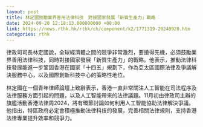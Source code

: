```yaml
---
layout: post
title: 林定國鼓勵業界善用法律科技　對接國家發展「新質生產力」戰略
date: 2024-09-20 12:18:13.000000000 +08:00
link: https://news.rthk.hk/rthk/ch/component/k2/1771319-20240920.htm
categories: rthk
---
```


律政司司長林定國說，全球經濟體之間的競爭非常激烈，要搶得先機，必須鼓勵業界善用法律科技，同時對接國家發展「新質生產力」的戰略。他表示，推動法律科技發展能進一步鞏固香港在國家「十四五」規劃下，作為亞太區國際法律及爭議解決服務中心，以及國際創新科技中心的策略性地位。

林定國在一個青年律師論壇上致辭表示，香港一直非常關注人工智能在司法程序及法律服務方面引起的問題，以及人工智能帶來的法律議題。11月初由律政司主辦的旗艦活動香港法律周2024，將有環節討論如何利用人工智能協助法律解決爭議。他指出，特區政府必定會積極推動法律科技的發展，完善相關法律規則，支持香港法律專業提升效率和競爭力。
